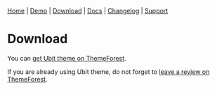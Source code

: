 [Home](/) | [Demo](/demo) | [Download](/download) | [Docs](/docs) | [Changelog](/changelog) | [Support](/support)

# Download

You can [get Ubit theme on ThemeForest](https://themeforest.net/search/ubit).

If you are already using Ubit theme, do not forget to [leave a review on ThemeForest](https://themeforest.net/search/ubit).
